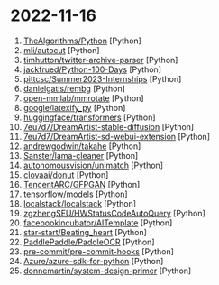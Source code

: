 # 2022-11-16

1. [TheAlgorithms/Python](https://github.com/TheAlgorithms/Python "All Algorithms implemented in Python") [Python]
2. [mli/autocut](https://github.com/mli/autocut "用文本编辑器剪视频") [Python]
3. [timhutton/twitter-archive-parser](https://github.com/timhutton/twitter-archive-parser "Python code to parse a Twitter archive and output in various ways") [Python]
4. [jackfrued/Python-100-Days](https://github.com/jackfrued/Python-100-Days "Python - 100天从新手到大师") [Python]
5. [pittcsc/Summer2023-Internships](https://github.com/pittcsc/Summer2023-Internships "Collection of Summer 2023 tech internships!") [Python]
6. [danielgatis/rembg](https://github.com/danielgatis/rembg "Rembg is a tool to remove images background.") [Python]
7. [open-mmlab/mmrotate](https://github.com/open-mmlab/mmrotate "OpenMMLab Rotated Object Detection Toolbox and Benchmark") [Python]
8. [google/latexify_py](https://github.com/google/latexify_py "Generates LaTeX math description from Python functions.") [Python]
9. [huggingface/transformers](https://github.com/huggingface/transformers "🤗 Transformers: State-of-the-art Machine Learning for Pytorch, TensorFlow, and JAX.") [Python]
10. [7eu7d7/DreamArtist-stable-diffusion](https://github.com/7eu7d7/DreamArtist-stable-diffusion "stable diffusion webui with contrastive prompt tuning") [Python]
11. [7eu7d7/DreamArtist-sd-webui-extension](https://github.com/7eu7d7/DreamArtist-sd-webui-extension "DreamArtist for Stable-Diffusion-webui extension") [Python]
12. [andrewgodwin/takahe](https://github.com/andrewgodwin/takahe "An ActivityPub/Fediverse server") [Python]
13. [Sanster/lama-cleaner](https://github.com/Sanster/lama-cleaner "Image inpainting tool powered by SOTA AI Model. Remove any unwanted object, defect, people from your pictures or erase and replace(powered by stable diffusion) any thing on your pictures.") [Python]
14. [autonomousvision/unimatch](https://github.com/autonomousvision/unimatch "Unifying Flow, Stereo and Depth Estimation") [Python]
15. [clovaai/donut](https://github.com/clovaai/donut "Official Implementation of OCR-free Document Understanding Transformer (Donut) and Synthetic Document Generator (SynthDoG), ECCV 2022") [Python]
16. [TencentARC/GFPGAN](https://github.com/TencentARC/GFPGAN "GFPGAN aims at developing Practical Algorithms for Real-world Face Restoration.") [Python]
17. [tensorflow/models](https://github.com/tensorflow/models "Models and examples built with TensorFlow") [Python]
18. [localstack/localstack](https://github.com/localstack/localstack "💻 A fully functional local AWS cloud stack. Develop and test your cloud & Serverless apps offline!") [Python]
19. [zgzhengSEU/HWStatusCodeAutoQuery](https://github.com/zgzhengSEU/HWStatusCodeAutoQuery "华为招聘状态码全天候在线自动查询工具") [Python]
20. [facebookincubator/AITemplate](https://github.com/facebookincubator/AITemplate "AITemplate is a Python framework which renders neural network into high performance CUDA/HIP C++ code. Specialized for FP16 TensorCore (NVIDIA GPU) and MatrixCore (AMD GPU) inference.") [Python]
21. [star-start/Beating_heart](https://github.com/star-start/Beating_heart "李峋的跳动的爱心，你值得拥有❤❤❤") [Python]
22. [PaddlePaddle/PaddleOCR](https://github.com/PaddlePaddle/PaddleOCR "Awesome multilingual OCR toolkits based on PaddlePaddle (practical ultra lightweight OCR system, support 80+ languages recognition, provide data annotation and synthesis tools, support training and deployment among server, mobile, embedded and IoT devices)") [Python]
23. [pre-commit/pre-commit-hooks](https://github.com/pre-commit/pre-commit-hooks "Some out-of-the-box hooks for pre-commit") [Python]
24. [Azure/azure-sdk-for-python](https://github.com/Azure/azure-sdk-for-python "This repository is for active development of the Azure SDK for Python. For consumers of the SDK we recommend visiting our public developer docs at https://docs.microsoft.com/python/azure/ or our versioned developer docs at https://azure.github.io/azure-sdk-for-python.") [Python]
25. [donnemartin/system-design-primer](https://github.com/donnemartin/system-design-primer "Learn how to design large-scale systems. Prep for the system design interview. Includes Anki flashcards.") [Python]
